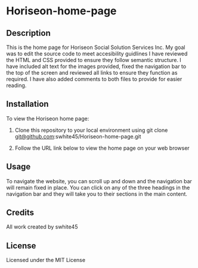 # Horiseon-home-page
<h2> Description </h2>
This is the home page for Horiseon Social Solution Services Inc. My goal was to edit the source code to meet accesibility guidlines  
I have reviewed the HTML and CSS provided to ensure they follow semantic structure. I have included alt text for the images provided, fixed the navigation bar to the top of the screen and reviewed all links to ensure they function as required. I have also added comments to both files to provide for easier reading. 

<h2> Installation </h2>
To view the Horiseon home page:

1) Clone this repository to your local environment using
   git clone git@github.com:swhite45/Horiseon-home-page.git

2) Follow the URL link below to view the home page on your web browser 

<h2> Usage </h2>
To navigate the website, you can scroll up and down and the navigation bar will remain fixed in place.
You can click on any of the three headings in the navigation bar and they will take you to their sections in the main content. 

<h2> Credits </h2>
All work created by swhite45

<h2> License </h2>
Licensed under the MIT License
